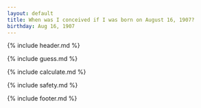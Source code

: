 ```yaml
---
layout: default
title: When was I conceived if I was born on August 16, 1907?
birthday: Aug 16, 1907
---
```


{% include header.md %}

{% include guess.md %}

{% include calculate.md %}

{% include safety.md %}

{% include footer.md %}



